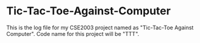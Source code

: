 # Tic-Tac-Toe-Against-Computer
This is the log file for my CSE2003 project named as "Tic-Tac-Toe Against Computer". Code name for this project will be "TTT".
